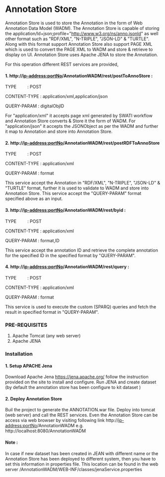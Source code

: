 # Annotation Store
Annotation Store is used to store the Annotation in the form of Web Annotation Data Model (WADM).
The Annotation Store is capable of storing the application/ld+json;profile="http://www.w3.org/ns/anno.jsonld" as well other format such as "RDF/XML", "N-TRIPLE", "JSON-LD" & "TURTLE". Along with this format support Annotation Store also support PAGE XML which is used to convert the PAGE XML to WADM and store & retrieve to display on UI.
Annotation Store uses Apache JENA to store the Annotation.

For this operation different REST services are provided,

#### 1. http://<ip-address:portNo>/AnnotationWADM/rest/postToAnnoStore : 

TYPE         : POST


CONTENT-TYPE : application/xml,application/json


QUERY-PARAM  : digitalObjID

For "application/xml" it accepts page xml generated by SWATI workflow and Annotation Store converts & Store it the form of WADM.
For "application/json" it accepts the JSONObject as per the WADM and further it map to Annotation and store into Annotation Store.

#### 2. http://<ip-address:portNo>/AnnotationWADM/rest/postRDFToAnnoStore

TYPE         : POST


CONTENT-TYPE : application/xml


QUERY-PARAM  : format


This service accept the Annotation in "RDF/XML", "N-TRIPLE", "JSON-LD" & "TURTLE" format, further it is used to validate to WADM and store into Annotation Store. This service accept the "QUERY-PARAM" format specified above as an input.

#### 3. http://<ip-address:portNo>/AnnotationWADM/rest/byid  : 

TYPE         : POST


CONTENT-TYPE : application/xml


QUERY-PARAM  : format,ID



This service accept the annotation ID and retrieve the complete annotation for the specified ID  in the specified format by "QUERY-PARAM".

#### 4. http://<ip-address:portNo>/AnnotationWADM/rest/query : 

TYPE         : POST

CONTENT-TYPE : application/xml

QUERY-PARAM  : format



This service is used to execute the custom (SPARQ) queries and fetch the result in specified format in "QUERY-PARAM".

### PRE-REQUISITES
1. Apache Tomcat (any web server)
2. Apache JENA

### Installation
#### 1. Setup APACHE Jena
Download Apache Jena https://jena.apache.org/ follow the instruction provided on the site to install and configure.
Run JENA and create dataset (by default the annotation store has been configure to kit  dataset )
#### 2. Deploy Annotation Store
Buil the project to generate the ANNOTATION.war file. Deploy into tomcat (web server) and call the REST services.
Even the Annotation Store can be access via web browser by visiting following link http://<ip-address:portNo>/AnnotationWADM
e.g. http://localhost:8080/AnnotationWADM

#### Note :
In case if new dataset has been created in JEAN with different name or the Annotation Store has been deployed to different system, 
then you have to set this information in properties file. This location can be found in the web server /AnnotationWADM/WEB-INF/classes/jenaService.properties
